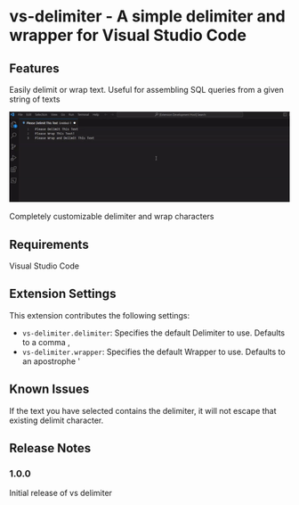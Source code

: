 # vs-delimiter - A simple delimiter and wrapper for Visual Studio Code

## Features
Easily delimit or wrap text.
Useful for assembling SQL queries from a given string of texts

![Delimit and Wrap Text Easily](media/showcase.gif)

Completely customizable delimiter and wrap characters

## Requirements

Visual Studio Code

## Extension Settings

This extension contributes the following settings:

* `vs-delimiter.delimiter`: Specifies the default Delimiter to use. Defaults to a comma ,
* `vs-delimiter.wrapper`: Specifies the default Wrapper to use. Defaults to an apostrophe '

## Known Issues

If the text you have selected contains the delimiter, it will not escape that existing delimit character. 

## Release Notes
### 1.0.0

Initial release of vs delimiter

